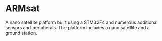 # ARMsat
A nano satellite platform built using a STM32F4 and numerous additional sensors and peripherals. The platform includes a nano satellite and a ground station.
